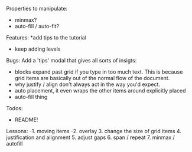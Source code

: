 Properties to manipulate:
  * minmax?
  * auto-fill / auto-fit?

Features:
  *add tips to the tutorial
  * keep adding levels

Bugs:
  Add a 'tips' modal that gives all sorts of insigts:
   * blocks expand past grid if you type in too much text. This is because grid items are basically out of the normal flow of the document.
   * why justify / align don't always act in the way you'd expect.
   * auto placement, it even wraps the other items around explicitly placed
   * auto-fill thing

Todos: 
  * README!


  Lessons:
  -1. moving items
  -2. overlay
  3. change the size of grid items
  4. justification and alignment
  5. adjust gaps
  6. span / repeat
  7. minmax / autofill

